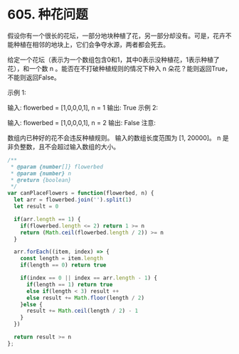# 605. 种花问题

假设你有一个很长的花坛，一部分地块种植了花，另一部分却没有。可是，花卉不能种植在相邻的地块上，它们会争夺水源，两者都会死去。

给定一个花坛（表示为一个数组包含0和1，其中0表示没种植花，1表示种植了花），和一个数 n 。能否在不打破种植规则的情况下种入 n 朵花？能则返回True，不能则返回False。

示例 1:

输入: flowerbed = [1,0,0,0,1], n = 1
输出: True
示例 2:

输入: flowerbed = [1,0,0,0,1], n = 2
输出: False
注意:

数组内已种好的花不会违反种植规则。
输入的数组长度范围为 [1, 20000]。
n 是非负整数，且不会超过输入数组的大小。

```js
/**
 * @param {number[]} flowerbed
 * @param {number} n
 * @return {boolean}
 */
var canPlaceFlowers = function(flowerbed, n) {
  let arr = flowerbed.join('').split(1)
  let result = 0

  if(arr.length == 1) {
    if(flowerbed.length <= 2) return 1 >= n
    return (Math.ceil(flowerbed.length / 2)) >= n
  }

  arr.forEach((item, index) => {
    const length = item.length
    if(length == 0) return true

    if(index == 0 || index == arr.length - 1) {
      if(length == 1) return true
      else if(length < 3) result ++
      else result += Math.floor(length / 2)
    }else {
      result += Math.ceil(length / 2) - 1
    }
  })

  return result >= n
};
```